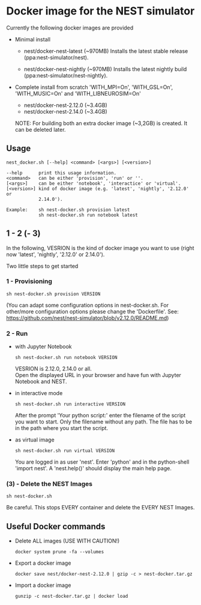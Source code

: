 # Docker image for the NEST simulator

Currently the following docker images are provided

-   Minimal install

    -   nest/docker-nest-latest (~970MB)
        Installs the latest stable release (ppa:nest-simulator/nest).

    -   nest/docker-nest-nightly (~970MB)
        Installs the latest nightly build (ppa:nest-simulator/nest-nightly).

-   Complete install from scratch
    'WITH_MPI=On', 'WITH_GSL=On', 'WITH_MUSIC=On' and 'WITH_LIBNEUROSIM=On'

    -   nest/docker-nest-2.12.0 (~3.4GB)
    -   nest/docker-nest-2.14.0 (~3.4GB)

    NOTE: For building both an extra docker image (~3,2GB) is created. It can be deleted later.

## Usage

    nest_docker.sh [--help] <command> [<args>] [<version>]

    --help      print this usage information.
    <command>   can be either 'provision', 'run' or ''.
    [<args>]    can be either 'notebook', 'interactice' or 'virtual'.
    [<version>] kind of docker image (e.g. 'latest', 'nightly', '2.12.0' or
                2.14.0').

    Example:    sh nest-docker.sh provision latest
                sh nest-docker.sh run notebook latest

## 1 - 2 (- 3)

In the following, VESRION is the kind of docker image you want to use
(right now 'latest', 'nightly', '2.12.0' or 2.14.0').

Two little steps to get started

### 1 - Provisioning

    sh nest-docker.sh provision VERSION

(You can adapt some configuration options in nest-docker.sh. For other/more
configuration options please change the 'Dockerfile'. See:
<https://github.com/nest/nest-simulator/blob/v2.12.0/README.md>)

### 2 - Run

-   with Jupyter Notebook

        sh nest-docker.sh run notebook VERSION  

    VESRION is 2.12.0, 2.14.0 or all.               
    Open the displayed URL in your browser and have fun with Jupyter
    Notebook and NEST.

-   in interactive mode

        sh nest-docker.sh run interactive VERSION

    After the prompt 'Your python script:' enter the filename of the script
    you want to start. Only the filename without any path. The file has to
    be in the path where you start the script.

-   as virtual image

        sh nest-docker.sh run virtual VERSION

    You are logged in as user 'nest'. Enter 'python' and in the
    python-shell 'import nest'. A 'nest.help()' should display the main
    help page.

### (3) - Delete the NEST Images

    sh nest-docker.sh

Be careful. This stops EVERY container and delete the EVERY NEST Images.

## Useful Docker commands

-   Delete ALL images (USE WITH CAUTION!)

        docker system prune -fa --volumes

-   Export a docker image

        docker save nest/docker-nest-2.12.0 | gzip -c > nest-docker.tar.gz

-   Import a docker image

        gunzip -c nest-docker.tar.gz | docker load
